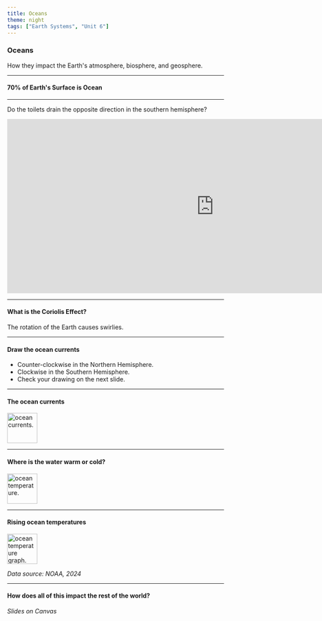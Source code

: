 ```yaml
---
title: Oceans
theme: night
tags: ["Earth Systems", "Unit 6"]
---
```


### Oceans

How they impact the Earth's atmosphere, biosphere, and geosphere.

---

#### 70% of Earth's Surface is Ocean

---

Do the toilets drain the opposite direction in the southern hemisphere?

<iframe width="960" height="405" src="https://www.youtube.com/embed/mXaad0rsV38?si=PHRrvGo2rPXfDKNE" title="YouTube video player" frameborder="0" allow="accelerometer; autoplay; clipboard-write; encrypted-media; gyroscope; picture-in-picture; web-share" referrerpolicy="strict-origin-when-cross-origin" allowfullscreen></iframe>

---

#### What is the Coriolis Effect?

The rotation of the Earth causes swirlies.

---

#### Draw the ocean currents

- Counter-clockwise in the Northern Hemisphere.
- Clockwise in the Southern Hemisphere.
- Check your drawing on the next slide.

---

#### The ocean currents

<img src="/assets/slides/ocean-currents.png" alt="ocean currents." height="70vh">

---

#### Where is the water warm or cold?

<img src="/assets/slides/ocean-temp.png" alt="ocean temperature." height="70vh">

---

#### Rising ocean temperatures

<img src="/assets/slides/ocean-temp-graph.png" alt="ocean temperature graph." height="70vh">

<cite>Data source: NOAA, 2024</cite>

---

#### How does all of this impact the rest of the world?

<em>Slides on Canvas</em>
